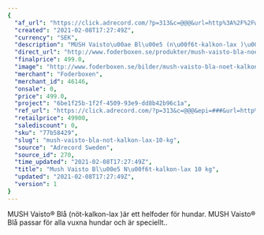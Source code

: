 ```yaml
---
{
  "af_url": "https://click.adrecord.com/?p=313&c=@@@&url=http%3A%2F%2Fwww.foderboxen.se%2Fprodukter%2Fmush-vaisto-bla-noet-kalkon-lax-10-kg%2C585",
  "created": "2021-02-08T17:27:49Z",
  "currency": "SEK",
  "description": "MUSH Vaisto\u00ae Bl\u00e5 (n\u00f6t-kalkon-lax )\u00e4r ett helfoder f\u00f6r hundar. MUSH Vaisto\u00ae Bl\u00e5 passar f\u00f6r alla vuxna hundar och \u00e4r speciellt..",
  "direct_url": "http://www.foderboxen.se/produkter/mush-vaisto-bla-noet-kalkon-lax-10-kg,585",
  "finalprice": 499.0,
  "image": "http://www.foderboxen.se/bilder/mush-vaisto-bla-noet-kalkon-lax-10-kg-585.png",
  "merchant": "Foderboxen",
  "merchant_id": 46146,
  "onsale": 0,
  "price": 499.0,
  "project": "6be1f25b-1f2f-4509-93e9-dd8b42b96c1a",
  "ref_url": "https://click.adrecord.com/?p=313&c=@@@&epi=###&url=http%3A%2F%2Fwww.foderboxen.se%2Fprodukter%2Fmush-vaisto-bla-noet-kalkon-lax-10-kg%2C585",
  "retailprice": 49900,
  "salediscount": 0,
  "sku": "77b58429",
  "slug": "mush-vaisto-bla-not-kalkon-lax-10-kg",
  "source": "Adrecord Sweden",
  "source_id": 270,
  "time_updated": "2021-02-08T17:27:49Z",
  "title": "Mush Vaisto Bl\u00e5 N\u00f6t-kalkon-lax 10 kg",
  "updated": "2021-02-08T17:27:49Z",
  "version": 1
}
---
```


<p> MUSH Vaisto® Blå (nöt-kalkon-lax )är ett helfoder för hundar. MUSH Vaisto® Blå passar för alla vuxna hundar och är speciellt..</p>

